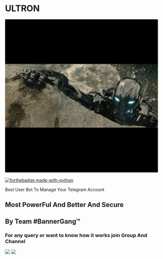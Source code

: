 # ULTRON

<p align="center">
<img src="ULTRON (1).jpg" alt="ULTRON USERBOT">


[![forthebadge made-with-python](http://ForTheBadge.com/images/badges/made-with-python.svg)](https://www.python.org/)



Best User Bot To Manage Your Telegram Account 
## Most PowerFul And Better And Secure

## By Team #BannerGang™

### For any query or want to know how it works join Group And Channel 

<a href="https://t.me/Chromatech98"><img src="https://img.shields.io/badge/Join-Telegram%20Channel-red.svg?logo=Telegram"></a>
<a href="https://t.me/Chromatech_official"><img src="https://img.shields.io/badge/Join-Telegram%20Group-blue.svg?logo=telegram"></a>
